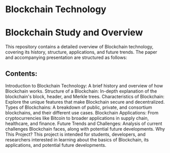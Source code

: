 # Blockchain Technology
<h1>Blockchain Study and Overview</h1>

This repository contains a detailed overview of Blockchain technology, covering its history, structure, applications, and future trends. The paper and accompanying presentation are structured as follows:

<h2>Contents:</h2>
Introduction to Blockchain Technology: A brief history and overview of how Blockchain works.
Structure of a Blockchain: In-depth explanation of the blockchain's block, header, and Merkle trees.
Characteristics of Blockchain: Explore the unique features that make Blockchain secure and decentralized.
Types of Blockchains: A breakdown of public, private, and consortium blockchains, and their different use cases.
Blockchain Applications: From cryptocurrencies like Bitcoin to broader applications in supply chain, healthcare, and finance.
Future Trends and Challenges: Analysis of current challenges Blockchain faces, along with potential future developments.
Why This Project?
This project is intended for students, developers, and researchers interested in learning about the basics of Blockchain, its applications, and potential future developments.

